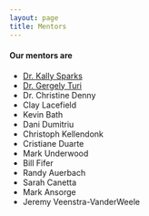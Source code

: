 ```yaml
---
layout: page
title: Mentors
---
```


#### Our mentors are

* [Dr. Kally Sparks](../mentors/aboutKally.md)
* [Dr. Gergely Turi](../mentors/aboutGergo.md)
* Dr. Christine Denny
* Clay Lacefield
* Kevin Bath
* Dani Dumitriu
* Christoph Kellendonk
* Cristiane Duarte
* Mark Underwood
* Bill Fifer
* Randy Auerbach
* Sarah Canetta
* Mark Ansorge
* Jeremy Veenstra-VanderWeele
